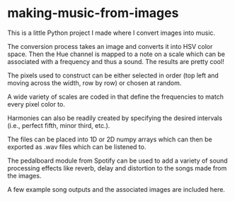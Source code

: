 # making-music-from-images

This is a little Python project I made where I convert images into music.

The conversion process takes an image and converts it into HSV color space. Then the Hue channel is mapped to a note on a scale which can be associated with a frequency and thus a sound. The results are pretty cool!

The pixels used to construct can be either selected in order (top left and moving across the width, row by row) or chosen at random.

A wide variety of scales are coded in that define the frequencies to match every pixel color to.

Harmonies can also be readily created by specifying the desired intervals (i.e., perfect fifth, minor third, etc.).

The files can be placed into 1D or 2D numpy arrays which can then be exported as .wav files which can be listened to.

The pedalboard module from Spotify can be used to add a variety of sound processing effects like reverb, delay and distortion to the songs made from the images.

A few example song outputs and the associated images are included here.

